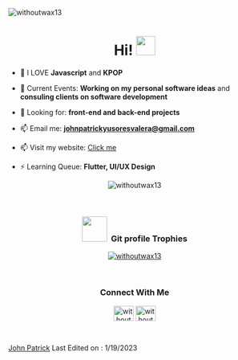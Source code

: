 <p align="left"> <img src="https://komarev.com/ghpvc/?username=withoutwax13&label=Profile%20views&color=0e75b6&style=flat" alt="withoutwax13" /> </p>

<h1 align="center">Hi! <img src="https://github.com/TheDudeThatCode/TheDudeThatCode/blob/master/Assets/Hi.gif" width="38px"></h1>

- 🌱 I LOVE **Javascript** and **KPOP**

- 🔭 Current Events: **Working on my personal software ideas** and **consuling clients on software development**

- 👯 Looking for: **front-end and back-end projects**

- 📫 Email me: **johnpatrickyusoresvalera@gmail.com**

- 📫 Visit my website: <a href='http://withoutwax13.github.io/'>Click me</a>

- ⚡ Learning Queue: **Flutter, UI/UX Design**

<p align='center'>
  <img align="center" src="https://github-readme-streak-stats.herokuapp.com/?user=withoutwax13&show_icons=true&title_color=fff&icon_color=79ff97&text_color=efefef&bg_color=24292e" alt="withoutwax13" />
</p>

<br>
<div align="center">
<h3><b>  <img src="https://media.giphy.com/media/QaMcXSekUWx7aogAUr/giphy.gif" width="50"/>&nbsp; Git profile Trophies</b></h3>
</div>
<div align="center">
 <p align="center"> <a href="https://github.com/ryo-ma/github-profile-trophy"><img src="https://github-profile-trophy.vercel.app/?username=withoutwax13" alt="withoutwax13" /></a> </p>
</div>

<br>
<div align="center">
<h3><b>Connect With Me</b></h3>
</div>
<p align="center">
<a href="https://www.instagram.com/_jpv_kkura/" target="blank"><img align="center" src="https://raw.githubusercontent.com/rahuldkjain/github-profile-readme-generator/master/src/images/icons/Social/instagram.svg" alt="withoutwax13" height="30" width="40" /></a>
<a href="https://linkedin.com/in/johnpatrickvalera/" target="blank"><img align="center" src="https://raw.githubusercontent.com/rahuldkjain/github-profile-readme-generator/master/src/images/icons/Social/linked-in-alt.svg" alt="withoutwax13" height="30" width="40" /></a>
</p>
<br>

[John Patrick](https://github.com/withoutwax13)
Last Edited on : 1/19/2023
